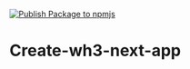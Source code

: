 [![Publish Package to npmjs](https://github.com/Wh3official/create-wh3-next-app/actions/workflows/publish.yml/badge.svg)](https://github.com/Wh3official/create-wh3-next-app/actions/workflows/publish.yml)

# Create-wh3-next-app
